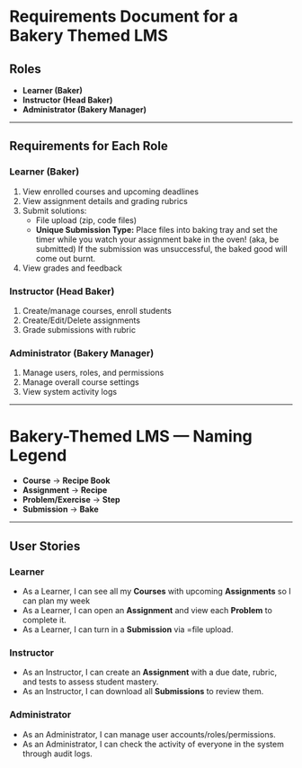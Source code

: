 
# Requirements Document for a Bakery Themed LMS

## Roles
- **Learner (Baker)**
- **Instructor (Head Baker)**
- **Administrator (Bakery Manager)**

---

## Requirements for Each Role
### Learner (Baker)
1. View enrolled courses and upcoming deadlines
2. View assignment details and grading rubrics
3. Submit solutions:
   - File upload (zip, code files)
   - **Unique Submission Type:** Place files into baking tray and set the timer while you watch your assignment bake in the oven! (aka, be submitted) If the submission was unsuccessful, the baked good will come out burnt. 
4. View grades and feedback

### Instructor (Head Baker)
1. Create/manage courses, enroll students
2. Create/Edit/Delete assignments
3. Grade submissions with rubric

### Administrator (Bakery Manager)
1. Manage users, roles, and permissions
2. Manage overall course settings
3. View system activity logs

---

# Bakery-Themed LMS — Naming Legend
- **Course** → **Recipe Book**
- **Assignment** → **Recipe**
- **Problem/Exercise** → **Step**
- **Submission** → **Bake**

---

## User Stories

### Learner
- As a Learner, I can see all my **Courses** with upcoming **Assignments** so I can plan my week
- As a Learner, I can open an **Assignment** and view each **Problem** to complete it.
- As a Learner, I can turn in a **Submission** via =file upload.

### Instructor
- As an Instructor, I can create an **Assignment** with a due date, rubric, and tests to assess student mastery.
- As an Instructor, I can download all **Submissions** to review them.

### Administrator
- As an Administrator, I can manage user accounts/roles/permissions.
- As an Administrator, I can check the activity of everyone in the system through audit logs.
